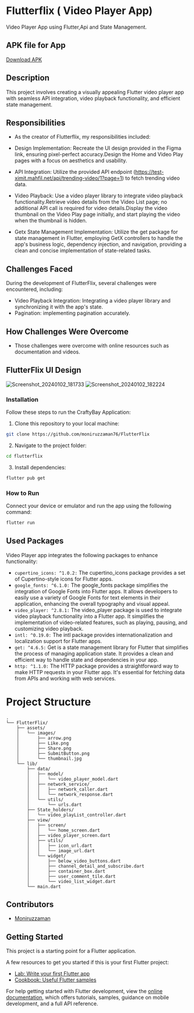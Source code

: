 
# Flutterflix ( Video Player App)
Video Player App using Flutter,Api and State Management.

## APK file for App
[Download APK](https://github.com/moniruzzaman76/FlutterFlix/releases/download/v1.0/FlutterFlix.apk)


## Description
This project involves creating a visually appealing Flutter video player app with seamless API integration, video playback functionality, and efficient state management.

## Responsibilities

- As the creator of Flutterflix, my responsibilities included:

- Design Implementation: Recreate the UI design provided in the Figma link, ensuring pixel-perfect accuracy.Design the Home and Video Play pages with a focus on aesthetics and usability.

- API Integration: Utilize the provided API endpoint (https://test-ximit.mahfil.net/api/trending-video/1?page=1) to fetch trending video data.

- Video Playback: Use a video player library to integrate video playback functionality.Retrieve video details from the Video List page; no additional API call is required for video details.Display the video thumbnail on the Video Play page initially, and start playing the video when the thumbnail is hidden.

- Getx State Management Implementation: Utilize the get package for state management in Flutter, employing GetX controllers to handle the app's business logic, dependency injection, and navigation, providing a clean and concise implementation of state-related tasks.

## Challenges Faced
During the development of FlutterFlix, several challenges were encountered, including:

- Video Playback Integration: Integrating a video player library and synchronizing it with the app's state.
- Pagination: implementing pagination accurately.

## How Challenges Were Overcome

- Those challenges were overcome with online resources such as documentation and videos.

## FlutterFlix UI Design
![Screenshot_20240102_181733](https://github.com/moniruzzaman76/FlutterFlix/assets/107347380/9918823f-cacf-429e-ad5f-9991aa651cee)
![Screenshot_20240102_182224](https://github.com/moniruzzaman76/FlutterFlix/assets/107347380/bac3a786-b230-4f14-a451-2f4fce2c0195)


### Installation

Follow these steps to run the CraftyBay Application:

1. Clone this repository to your local machine:

```bash
git clone https://github.com/moniruzzaman76/FlutterFlix
```

2. Navigate to the project folder:

```bash
cd flutterflix
```

3. Install dependencies:

```bash
flutter pub get
```

### How to Run

Connect your device or emulator and run the app using the following command:

```bash
flutter run
```
## Used Packages

Video Player app integrates the following packages to enhance functionality:
- `cupertino_icons: ^1.0.2:` The cupertino_icons package provides a set of Cupertino-style icons for Flutter apps.
- `google_fonts: ^6.1.0:` The google_fonts package simplifies the integration of Google Fonts into Flutter apps. It allows developers to easily use a variety of Google Fonts for text elements in their application, enhancing the overall typography and visual appeal.
- `video_player: ^2.8.1:` The video_player package is used to integrate video playback functionality into a Flutter app. It simplifies the implementation of video-related features, such as playing, pausing, and customizing video playback.
- `intl: ^0.19.0:` The intl package provides internationalization and localization support for Flutter apps.
- `get: ^4.6.5:` Get is a state management library for Flutter that simplifies the process of managing application state. It provides a clean and efficient way to handle state and dependencies in your app.
- `http: ^1.1.0:` The HTTP package provides a straightforward way to make HTTP requests in your Flutter app. It's essential for fetching data from APIs and working with web services.

# Project Structure
```
.
└── FlutterFlix/
    ├── assets/
    │   └── images/
    │       ├── arrow.png
    │       ├── Like.png
    │       ├── Share.png
    │       ├── SubmitButton.png
    │       └── thumbnail.jpg
    └── lib/
        ├── data/
        │   ├── model/
        │   │   └── video_player_model.dart
        │   ├── network_service/
        │   │   ├── network_caller.dart
        │   │   └── network_response.dart
        │   └── utils/
        │       └── urls.dart
        ├── State_holders/
        │   └── video_playList_controller.dart
        ├── view/
        │   ├── screen/
        │   │   └── home_screen.dart
        │   ├── video_player_screen.dart
        │   ├── utils/
        │   │   ├── icon_url.dart
        │   │   └── image_url.dart
        │   └── widget/
        │       ├── below_video_buttons.dart
        │       ├── channel_detail_and_subscribe.dart
        │       ├── container_box.dart
        │       ├── user_comment_tile.dart
        │       └── video_list_widget.dart
        └── main.dart
```

## Contributors

- [Moniruzzaman](https://github.com/moniruzzaman76)

## Getting Started

This project is a starting point for a Flutter application.

A few resources to get you started if this is your first Flutter project:

- [Lab: Write your first Flutter app](https://docs.flutter.dev/get-started/codelab)
- [Cookbook: Useful Flutter samples](https://docs.flutter.dev/cookbook)

For help getting started with Flutter development, view the
[online documentation](https://docs.flutter.dev/), which offers tutorials,
samples, guidance on mobile development, and a full API reference.
